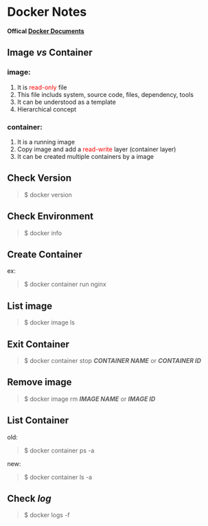 # **Docker Notes**

**Offical [Docker Documents](https://docs.docker.com/get-started/overview/ "Docker Overview")**

## **Image** ***vs*** **Container**
### **image:**
1. It is <span style="color: red;">read-only</span> file
2. This file includs system, source code, files, dependency, tools
3. It can be understood as a template
4. Hierarchical concept

### **container:**
1. It is a running image
2. Copy image and add a <span style="color: red;">read-write</span> layer (container layer)
3. It can be created multiple containers by a image

## **Check Version**
> $ docker version

## **Check Environment**
> $ docker info

## **Create Container**
ex:
> $ docker container run nginx
## **List image**
> $ docker image ls

## **Exit Container**
> $ docker container stop ***CONTAINER NAME*** or ***CONTAINER ID***
## **Remove image**
> $ docker image rm ***IMAGE NAME*** or ***IMAGE ID*** 
## **List Container**
old: 
> $ docker container ps -a

new:

> $ docker container ls -a
## **Check *log***
> $ docker logs -f
